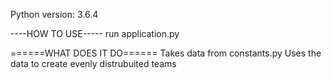 Python version: 3.6.4

----HOW TO USE-----
run application.py 

======WHAT DOES IT DO======
Takes data from constants.py
Uses the data to create evenly distrubuited teams
